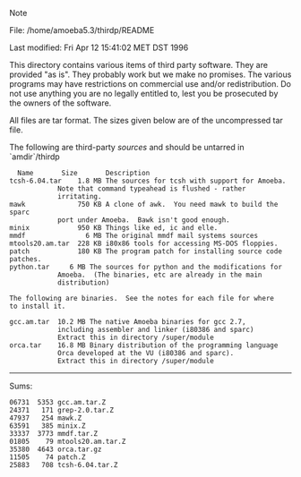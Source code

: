 > [!NOTE]
> File:		/home/amoeba5.3/thirdp/README
> 
> Last modified:	Fri Apr 12 15:41:02 MET DST 1996

This directory contains various items of third party software.
They are provided "as is".  They probably work but we make no
promises.  The various programs may have restrictions on
commercial use and/or redistribution.  Do not use anything you
are no legally entitled to, lest you be prosecuted by the owners
of the software.

All files are tar format.  The sizes given below are of the
uncompressed tar file.

The following are third-party *sources* and should be untarred in
\`amdir\`/thirdp

```
  Name		 Size	    Description
tcsh-6.04.tar    1.8 MB The sources for tcsh with support for Amoeba.
			Note that command typeahead is flushed - rather
			irritating.
mawk             750 KB	A clone of awk.  You need mawk to build the sparc
			port under Amoeba.  Bawk isn't good enough.
minix            950 KB Things like ed, ic and elle.
mmdf               6 MB The original mmdf mail systems sources
mtools20.am.tar  228 KB i80x86 tools for accessing MS-DOS floppies.
patch            180 KB The program patch for installing source code patches.
python.tar	   6 MB The sources for python and the modifications for
			Amoeba.  (The binaries, etc are already in the main
			distribution)

The following are binaries.  See the notes for each file for where
to install it.

gcc.am.tar	10.2 MB	The native Amoeba binaries for gcc 2.7,
			including assembler and linker (i80386 and sparc)
			Extract this in directory /super/module
orca.tar	16.8 MB	Binary distribution of the programming language
			Orca developed at the VU (i80386 and sparc).
			Extract this in directory /super/module
```

-----
Sums:
```
06731  5353 gcc.am.tar.Z
24371   171 grep-2.0.tar.Z
47937   254 mawk.Z
63591   385 minix.Z
33337  3773 mmdf.tar.Z
01805    79 mtools20.am.tar.Z
35380  4643 orca.tar.gz
11505    74 patch.Z
25883   708 tcsh-6.04.tar.Z
```
